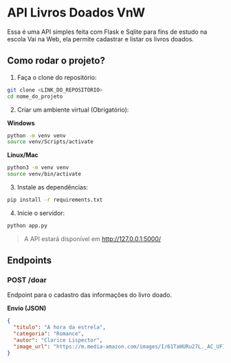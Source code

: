 # API Livros Doados VnW

Essa é uma API simples feita com Flask e Sqlite para fins de estudo na escola Vai na Web, ela permite cadastrar e listar os livros doados.

## Como rodar o projeto?

1. Faça o clone do repositório:

```bash
git clone <LINK_DO_REPOSITÓRIO>
cd nome_do_projeto
```

2. Criar um ambiente virtual (Obrigatório):

**Windows**

```bash
python -m venv venv
source venv/Scripts/activate
```

**Linux/Mac**

```bash
python3 -m venv venv
source venv/bin/activate
```

3. Instale as dependências:

```bash
pip install -r requirements.txt
```

4. Inicie o servidor:

```bash
python app.py
```

> A API estará disponível em http://127.0.0.1:5000/

## Endpoints

### POST /doar

Endpoint para o cadastro das informações do livro doado.

**Envio (JSON)**

```json
{
  "titulo": "A hora da estrela",
  "categoria": "Romance",
  "autor": "Clarice Lispector",
  "image_url": "https://m.media-amazon.com/images/I/61TaHURu27L._AC_UF1000,1000_QL80_.jpg"
}
```
